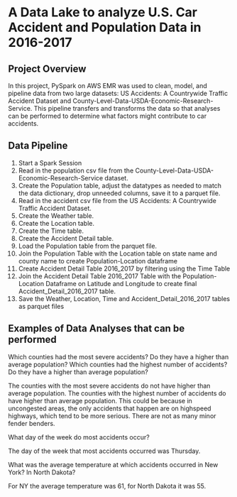 # A Data Lake to analyze U.S. Car Accident and Population Data in 2016-2017 
## Project Overview

In this project, PySpark on AWS EMR was used to clean, model, and pipeline data from two large datasets: US Accidents: A Countrywide Traffic Accident Dataset and County-Level-Data-USDA-Economic-Research-Service. This pipeline transfers and transforms the data so that analyses can be performed to determine what factors might contribute to car accidents. 


## Data Pipeline

1. Start a Spark Session
2. Read in the population csv file from the County-Level-Data-USDA-Economic-Research-Service dataset.
3. Create the Population table, adjust the datatypes as needed to match the data dictionary, drop unneeded columns, save it to a parquet file.
4. Read in the accident csv file from the US Accidents: A Countrywide Traffic Accident Dataset.
5. Create the Weather table.
6. Create the Location table.
7. Create the Time table.
8. Create the Accident Detail table.
9. Load the Population table from the parquet file.
10. Join the Population Table with the Location table on state name and county name to create Population-Location dataframe
11. Create Accident Detail Table 2016_2017 by filtering using the Time Table
12. Join the Accident Detail Table 2016_2017 Table with the Population-Location Dataframe on Latitude and Longitude to create final Accident_Detail_2016_2017 table.
13. Save the Weather, Location, Time and Accident_Detail_2016_2017 tables as parquet files


## Examples of Data Analyses that can be performed

Which counties had the most severe accidents? Do they have a higher than average population? Which counties had the highest number of accidents? Do they have a higher than average population?

The counties with the most severe accidents do not have higher than average population. The counties with the highest number of accidents do have higher than average population. This could be because in uncongested areas, the only accidents that happen are on highspeed highways, which tend to be more serious. There are not as many minor fender benders.

What day of the week do most accidents occur?

The day of the week that most accidents occurred was Thursday.

What was the average temperature at which accidents occurred in New York? In North Dakota?

For NY the average temperature was 61, for North Dakota it was 55.
